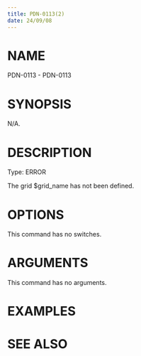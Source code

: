 ```yaml
---
title: PDN-0113(2)
date: 24/09/08
---
```


# NAME

PDN-0113 - PDN-0113

# SYNOPSIS

N/A.

# DESCRIPTION

Type: ERROR

The grid $grid_name has not been defined.

# OPTIONS

This command has no switches.

# ARGUMENTS

This command has no arguments.

# EXAMPLES

# SEE ALSO
